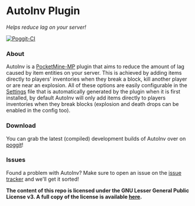 AutoInv Plugin
===============
_Helps reduce lag on your server!_

[![Poggit-CI](https://poggit.pmmp.io/ci.shield/JackNoordhuis/AutoInv/AutoInv)](https://poggit.pmmp.io/ci/JackNoordhuis/AutoInv/AutoInv)

### About

AutoInv is a [PocketMine-MP](https://github.com/pmmp/PocketMine-MP) plugin that aims to reduce the amount of lag caused by item entities on your server. This is achieved by adding items directly to players' inventories when they break a block, kill another player or are near an explosion. All of these options are easily configurable in the [Settings](https://github.com/JackNoordhuis/AutoInv/blob/master/resources/Settings.yml) file that is automatically generated by the plugin when it is first installed, by default AutoInv will only add items directly to players inventories when they break blocks (explosion and death drops can be enabled in the config too).

### Download

You can grab the latest (compiled) development builds of AutoInv over on [poggit](https://poggit.pmmp.io/ci/JackNoordhuis/AutoInv/AutoInv)!

### Issues

Found a problem with AutoInv? Make sure to open an issue on the [issue tracker](https://github.com/JackNoordhuis/AutoInv/issues) and we'll get it sorted!


__The content of this repo is licensed under the GNU Lesser General Public License v3. A full copy of the license is
available [here](LICENSE).__